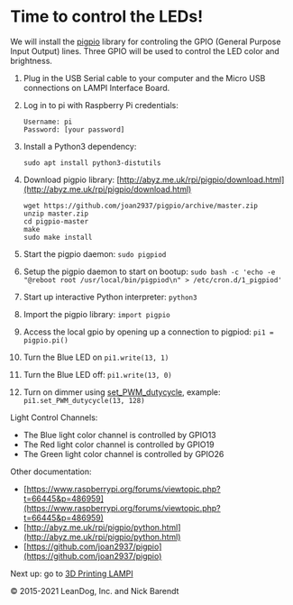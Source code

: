 # Time to control the LEDs!

We will install the [pigpio](http://abyz.me.uk/rpi/pigpio/) library for controling the GPIO (General Purpose Input Output) lines.  Three GPIO will be used to control the LED color and brightness.

1. Plug in the USB Serial cable to your computer and the Micro USB connections on LAMPI Interface Board.

1. Log in to pi with Raspberry Pi credentials:

    ```
    Username: pi 
    Password: [your password]
    ```
1. Install a Python3 dependency:

	```
	sudo apt install python3-distutils
	```

1. Download pigpio library: [http://abyz.me.uk/rpi/pigpio/download.html](http://abyz.me.uk/rpi/pigpio/download.html)

    ```
	wget https://github.com/joan2937/pigpio/archive/master.zip
	unzip master.zip
	cd pigpio-master
	make
	sudo make install
    ```

1. Start the pigpio daemon: `sudo pigpiod`

1. Setup the pigpio daemon to start on bootup: `sudo bash -c 'echo -e "@reboot root /usr/local/bin/pigpiod\n" > /etc/cron.d/1_pigpiod'`

1. Start up interactive Python interpreter: `python3`

1. Import the pigpio library: `import pigpio`

1. Access the local gpio by opening up a connection to pigpiod: `pi1 = pigpio.pi()`

1. Turn the Blue LED on `pi1.write(13, 1)`

1. Turn the Blue LED off: `pi1.write(13, 0)`

1. Turn on dimmer using [set\_PWM\_dutycycle](http://abyz.me.uk/rpi/pigpio/python.html#set_PWM_dutycycle), example:
`pi1.set_PWM_dutycycle(13, 128)`

Light Control Channels:

* The Blue light color channel is controlled by GPIO13
* The Red light color channel is controlled by GPIO19
* The Green light color channel is controlled by GPIO26

Other documentation:
* [https://www.raspberrypi.org/forums/viewtopic.php?t=66445&p=486959](https://www.raspberrypi.org/forums/viewtopic.php?t=66445&p=486959)
* [http://abyz.me.uk/rpi/pigpio/python.html](http://abyz.me.uk/rpi/pigpio/python.html)
* [https://github.com/joan2937/pigpio](https://github.com/joan2937/pigpio)


Next up: go to [3D Printing LAMPI](../01.6_3D_Printing/README.md)

&copy; 2015-2021 LeanDog, Inc. and Nick Barendt
